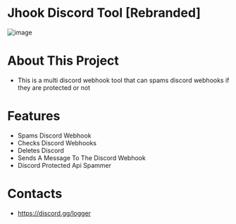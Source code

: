 # Jhook Discord Tool [Rebranded]
![image](https://user-images.githubusercontent.com/106576578/188973652-0efa69f5-fa7d-423d-8874-920ea1fc0f65.png)

# About This Project
- This is a multi discord webhook tool that can spams discord webhooks if they are protected or not


# Features
- Spams Discord Webhook
- Checks Discord Webhooks
- Deletes Discord
- Sends A Message To The Discord Webhook
- Discord Protected Api Spammer

# Contacts
- https://discord.gg/logger
